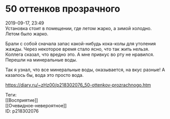 50 оттенков прозрачного
========================

   
 2019-09-17, 23:49   
  Установка стоит в помещении, где летом жарко, а зимой холодно. Летом было жарко.   
   
 Брали с собой сначала запас какой-нибудь кока-колы для утоления жажды. Через некоторое время стало ясно, что так жить нельзя. Коллега сказал, что вредно это. А мне привкус во рту не нравился. Перешли на минеральные воды.   
   
 Так я узнал, что все минеральные воды, оказывается, на вкус разные! А казалось бы, вода это просто вода.   
    
 <https://diary.ru/~zHz00/p218302076_50-ottenkov-prozrachnogo.htm>   
   
 Теги:   
 [[Восприятие]]   
 [[Очевидное-невероятное]]   
 ID: p218302076